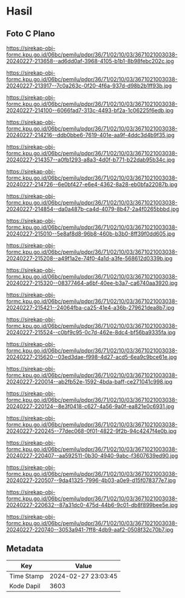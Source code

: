 # Hasil

## Foto C Plano

https://sirekap-obj-formc.kpu.go.id/06bc/pemilu/pdpr/36/71/02/10/03/3671021003038-20240227-213658--ad6dd0af-3968-4105-b1b1-8b98febc202c.jpg

https://sirekap-obj-formc.kpu.go.id/06bc/pemilu/pdpr/36/71/02/10/03/3671021003038-20240227-213917--7c0a263c-0f20-4f6a-937d-d98b2b1ff93b.jpg

https://sirekap-obj-formc.kpu.go.id/06bc/pemilu/pdpr/36/71/02/10/03/3671021003038-20240227-214100--6066fad7-313c-4493-bf2a-1c06225f6edb.jpg

https://sirekap-obj-formc.kpu.go.id/06bc/pemilu/pdpr/36/71/02/10/03/3671021003038-20240227-214216--ddb0bbe6-7619-401e-aa9f-4ddc3d4b9f35.jpg

https://sirekap-obj-formc.kpu.go.id/06bc/pemilu/pdpr/36/71/02/10/03/3671021003038-20240227-214357--a0fb1293-a8a3-4d0f-b771-b22dab95b34c.jpg

https://sirekap-obj-formc.kpu.go.id/06bc/pemilu/pdpr/36/71/02/10/03/3671021003038-20240227-214726--6e0bf427-e6e4-4362-8a28-eb0bfa22087b.jpg

https://sirekap-obj-formc.kpu.go.id/06bc/pemilu/pdpr/36/71/02/10/03/3671021003038-20240227-214854--da0a487b-ca4d-4079-8b47-2a4f0265bbbd.jpg

https://sirekap-obj-formc.kpu.go.id/06bc/pemilu/pdpr/36/71/02/10/03/3671021003038-20240227-215010--5e8af8d8-96b8-460b-b3b0-8ff39f0dd605.jpg

https://sirekap-obj-formc.kpu.go.id/06bc/pemilu/pdpr/36/71/02/10/03/3671021003038-20240227-215208--a49f1a2e-74f0-4a1d-a3fe-568612d0339b.jpg

https://sirekap-obj-formc.kpu.go.id/06bc/pemilu/pdpr/36/71/02/10/03/3671021003038-20240227-215320--08377464-a6bf-40ee-b3a7-ca6740aa3920.jpg

https://sirekap-obj-formc.kpu.go.id/06bc/pemilu/pdpr/36/71/02/10/03/3671021003038-20240227-215421--24064fba-ca25-41e4-a36b-279621dea8b7.jpg

https://sirekap-obj-formc.kpu.go.id/06bc/pemilu/pdpr/36/71/02/10/03/3671021003038-20240227-215524--c0bf9c95-0c7d-462e-8dc4-bf56ba9335fa.jpg

https://sirekap-obj-formc.kpu.go.id/06bc/pemilu/pdpr/36/71/02/10/03/3671021003038-20240227-215620--03ed3dae-f998-4d27-acd5-6ea9c9bce61e.jpg

https://sirekap-obj-formc.kpu.go.id/06bc/pemilu/pdpr/36/71/02/10/03/3671021003038-20240227-220014--ab2fb52e-1592-4bda-baff-ce271041c998.jpg

https://sirekap-obj-formc.kpu.go.id/06bc/pemilu/pdpr/36/71/02/10/03/3671021003038-20240227-220124--8e3f0418-c627-4a56-9a0f-ea821e0c6931.jpg

https://sirekap-obj-formc.kpu.go.id/06bc/pemilu/pdpr/36/71/02/10/03/3671021003038-20240227-220245--77dec068-0f01-4822-9f2b-94c4247f4e0b.jpg

https://sirekap-obj-formc.kpu.go.id/06bc/pemilu/pdpr/36/71/02/10/03/3671021003038-20240227-220407--aa592511-0b30-4940-9abc-f3607639ed90.jpg

https://sirekap-obj-formc.kpu.go.id/06bc/pemilu/pdpr/36/71/02/10/03/3671021003038-20240227-220507--9da41325-7996-4b03-a0e9-d15f078377e7.jpg

https://sirekap-obj-formc.kpu.go.id/06bc/pemilu/pdpr/36/71/02/10/03/3671021003038-20240227-220632--87a31dc0-475d-44b6-9c01-db8f899bee5e.jpg

https://sirekap-obj-formc.kpu.go.id/06bc/pemilu/pdpr/36/71/02/10/03/3671021003038-20240227-220740--3053a941-7ff8-4db9-aaf2-0508f32c70b7.jpg


## Metadata

| Key        | Value               |
| ---------- | ------------------- |
| Time Stamp | 2024-02-27 23:03:45 |
| Kode Dapil | 3603                |



